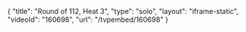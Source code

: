 {
    "title": "Round of 112, Heat 3",
    "type": "solo",
    "layout": "iframe-static",
    "videoId": "160698",
    "url": "\/tvpembed\/160698"
}